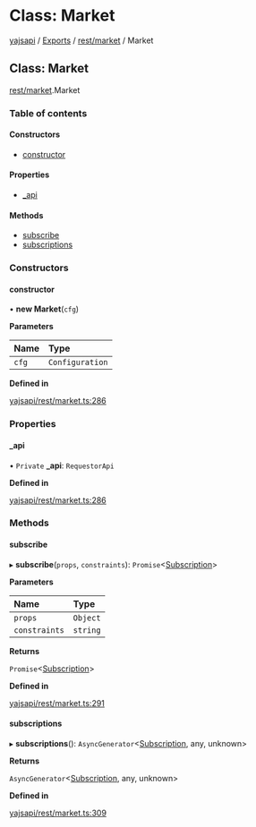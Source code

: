 # Class: Market

[yajsapi](../yajsapi.md) / [Exports](../modules/) / [rest/market](../modules/rest_market.md) / Market

## Class: Market

[rest/market](../modules/rest_market.md).Market

### Table of contents

#### Constructors

* [constructor](rest_market.market.md#constructor)

#### Properties

* [\_api](rest_market.market.md#_api)

#### Methods

* [subscribe](rest_market.market.md#subscribe)
* [subscriptions](rest_market.market.md#subscriptions)

### Constructors

#### constructor

• **new Market**\(`cfg`\)

**Parameters**

| Name | Type |
| :--- | :--- |
| `cfg` | `Configuration` |

**Defined in**

[yajsapi/rest/market.ts:286](https://github.com/golemfactory/yajsapi/blob/8f42a91/yajsapi/rest/market.ts#L286)

### Properties

#### \_api

• `Private` **\_api**: `RequestorApi`

**Defined in**

[yajsapi/rest/market.ts:286](https://github.com/golemfactory/yajsapi/blob/8f42a91/yajsapi/rest/market.ts#L286)

### Methods

#### subscribe

▸ **subscribe**\(`props`, `constraints`\): `Promise`&lt;[Subscription](rest_market.subscription.md)&gt;

**Parameters**

| Name | Type |
| :--- | :--- |
| `props` | `Object` |
| `constraints` | `string` |

**Returns**

`Promise`&lt;[Subscription](rest_market.subscription.md)&gt;

**Defined in**

[yajsapi/rest/market.ts:291](https://github.com/golemfactory/yajsapi/blob/8f42a91/yajsapi/rest/market.ts#L291)

#### subscriptions

▸ **subscriptions**\(\): `AsyncGenerator`&lt;[Subscription](rest_market.subscription.md), any, unknown&gt;

**Returns**

`AsyncGenerator`&lt;[Subscription](rest_market.subscription.md), any, unknown&gt;

**Defined in**

[yajsapi/rest/market.ts:309](https://github.com/golemfactory/yajsapi/blob/8f42a91/yajsapi/rest/market.ts#L309)

